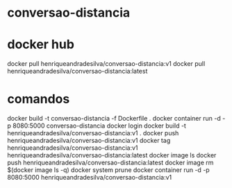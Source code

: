 # conversao-distancia

# docker hub
docker pull henriqueandradesilva/conversao-distancia:v1
docker pull henriqueandradesilva/conversao-distancia:latest

# comandos
docker build -t conversao-distancia -f Dockerfile .
docker container run -d -p 8080:5000 conversao-distancia
docker login
docker build -t henriqueandradesilva/conversao-distancia:v1 .
docker push henriqueandradesilva/conversao-distancia:v1
docker tag henriqueandradesilva/conversao-distancia:v1 henriqueandradesilva/conversao-distancia:latest
docker image ls
docker push henriqueandradesilva/conversao-distancia:latest
docker image rm $(docker image ls -q)
docker system prune 
docker container run -d -p 8080:5000 henriqueandradesilva/conversao-distancia:v1